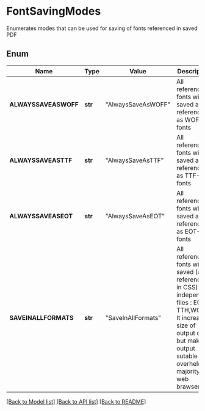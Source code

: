 ﻿# FontSavingModes
Enumerates modes that can be used for saving of fonts
referenced in saved PDF 
            

## Enum
Name | Type | Value | Description
------------ | ------------- | ------------- | -------------
**ALWAYSSAVEASWOFF** | **str** | "AlwaysSaveAsWOFF" | All referenced fonts will be saved and referenced as WOFF-fonts
**ALWAYSSAVEASTTF** | **str** | "AlwaysSaveAsTTF" | All referenced fonts will be saved and referenced as TTF-fonts
**ALWAYSSAVEASEOT** | **str** | "AlwaysSaveAsEOT" | All referenced fonts will be saved and referenced as EOT-fonts
**SAVEINALLFORMATS** | **str** | "SaveInAllFormats" | All referenced fonts will be saved (and referenced in CSS) as 3 independent files : EOT, TTH,WOFF. It increases size of output data but makes output sutable for overhelming majority of web brawsers


[[Back to Model list]](../README.md#documentation-for-models) [[Back to API list]](../README.md#documentation-for-api-endpoints) [[Back to README]](../README.md)


